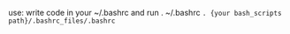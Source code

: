 use: write code in your ~/.bashrc and run . ~/.bashrc
```. {your bash_scripts path}/.bashrc_files/.bashrc```
